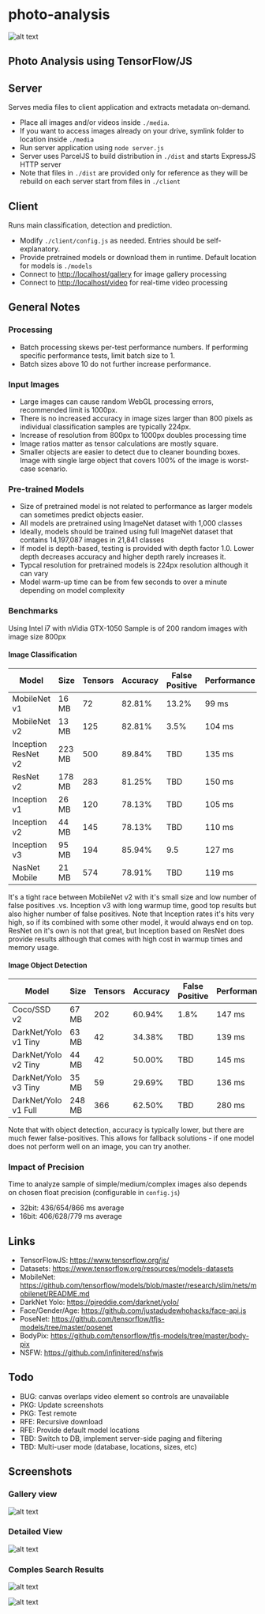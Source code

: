 # photo-analysis

![alt text](favicon.ico)

## Photo Analysis using TensorFlow/JS

## Server

Serves media files to client application and extracts metadata on-demand.

- Place all images and/or videos inside `./media`.
- If you want to access images already on your drive, symlink folder to location inside `./media`
- Run server application using `node server.js`
- Server uses ParcelJS to build distribution in `./dist` and starts ExpressJS HTTP server
- Note that files in `./dist` are provided only for reference as they will be rebuild on each server start from files in `./client`

## Client

Runs main classification, detection and prediction.

- Modify `./client/config.js` as needed. Entries should be self-explanatory.
- Provide pretrained models or download them in runtime. Default location for models is `./models`
- Connect to <http://localhost/gallery> for image gallery processing
- Connect to <http://localhost/video> for real-time video processing

## General Notes

### Processing

- Batch processing skews per-test performance numbers. If performing specific performance tests, limit batch size to 1.
- Batch sizes above 10 do not further increase performance.

### Input Images

- Large images can cause random WebGL processing errors, recommended limit is 1000px.
- There is no increased accuracy in image sizes larger than 800 pixels as individual classification samples are typically 224px.
- Increase of resolution from 800px to 1000px doubles processing time
- Image ratios matter as tensor calculations are mostly square.
- Smaller objects are easier to detect due to cleaner bounding boxes. Image with single large object that covers 100% of the image is worst-case scenario.

### Pre-trained Models

- Size of pretrained model is not related to performance as larger models can sometimes predict objects easier.
- All models are pretrained using ImageNet dataset with 1,000 classes
- Ideally, models should be trained using full ImageNet dataset that contains 14,197,087 images in 21,841 classes
- If model is depth-based, testing is provided with depth factor 1.0. Lower depth decreases accuracy and higher depth rarely increases it.
- Typcal resolution for pretrained models is 224px resolution although it can vary
- Model warm-up time can be from few seconds to over a minute depending on model complexity

### Benchmarks

Using Intel i7 with nVidia GTX-1050
Sample is of 200 random images with image size 800px

#### Image Classification

| Model               | Size   | Tensors | Accuracy | False Positive | Performance |
|---------------------|--------|---------|----------|----------------|-------------|
| MobileNet v1        |  16 MB |  72     | 82.81%   | 13.2%          |  99 ms      |
| MobileNet v2        |  13 MB | 125     | 82.81%   |  3.5%          | 104 ms      |
| Inception ResNet v2 | 223 MB | 500     | 89.84%   | TBD            | 135 ms      |
| ResNet v2           | 178 MB | 283     | 81.25%   | TBD            | 150 ms      |
| Inception v1        |  26 MB | 120     | 78.13%   | TBD            | 105 ms      |
| Inception v2        |  44 MB | 145     | 78.13%   | TBD            | 110 ms      |
| Inception v3        |  95 MB | 194     | 85.94%   |  9.5           | 127 ms      |
| NasNet Mobile       |  21 MB | 574     | 78.91%   | TBD            | 119 ms      |

It's a tight race between MobileNet v2 with it's small size and low number of false positives .vs.
Inception v3 with long warmup time, good top results but also higher number of false positives.
Note that Inception rates it's hits very high, so if its combined with some other model, it would always end on top.
ResNet on it's own is not that great, but Inception based on ResNet does provide results although that comes with high cost in warmup times and memory usage.

#### Image Object Detection

| Model                | Size   | Tensors | Accuracy | False Positive | Performance |
|----------------------|--------|---------|----------|----------------|-------------|
| Coco/SSD v2          |  67 MB | 202     | 60.94%   |  1.8%          | 147 ms      |
| DarkNet/Yolo v1 Tiny |  63 MB |  42     | 34.38%   | TBD            | 139 ms      |
| DarkNet/Yolo v2 Tiny |  44 MB |  42     | 50.00%   | TBD            | 145 ms      |
| DarkNet/Yolo v3 Tiny |  35 MB |  59     | 29.69%   | TBD            | 136 ms      |
| DarkNet/Yolo v1 Full | 248 MB | 366     | 62.50%   | TBD            | 280 ms      |

Note that with object detection, accuracy is typically lower, but there are much fewer false-positives.
This allows for fallback solutions - if one model does not perform well on an image, you can try another.

### Impact of Precision

Time to analyze sample of simple/medium/complex images also depends on chosen float precision (configurable in `config.js`)

- 32bit: 436/654/866 ms average
- 16bit: 406/628/779 ms average

## Links

- TensorFlowJS: <https://www.tensorflow.org/js/>
- Datasets: <https://www.tensorflow.org/resources/models-datasets>
- MobileNet: <https://github.com/tensorflow/models/blob/master/research/slim/nets/mobilenet/README.md>
- DarkNet Yolo: <https://pjreddie.com/darknet/yolo/>
- Face/Gender/Age: <https://github.com/justadudewhohacks/face-api.js>
- PoseNet: <https://github.com/tensorflow/tfjs-models/tree/master/posenet>
- BodyPix: <https://github.com/tensorflow/tfjs-models/tree/master/body-pix>
- NSFW: <https://github.com/infinitered/nsfwjs>

## Todo

- BUG: canvas overlaps video element so controls are unavailable
- PKG: Update screenshots
- PKG: Test remote
- RFE: Recursive download
- RFE: Provide default model locations
- TBD: Switch to DB, implement server-side paging and filtering
- TBD: Multi-user mode (database, locations, sizes, etc)

## Screenshots

### Gallery view

![alt text](assets/screenshot-ml1.png)

### Detailed View

![alt text](assets/screenshot-ml2.png)

### Comples Search Results

![alt text](assets/screenshot-ml3.png)

![alt text](assets/screenshot-ml4.png)
